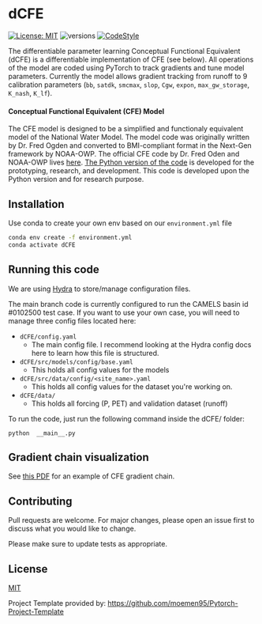 # dCFE
[![License: MIT](https://img.shields.io/badge/License-MIT-yellow.svg)](https://opensource.org/licenses/MIT) ![versions](https://img.shields.io/pypi/pyversions/hydra-core.svg) [![CodeStyle](https://img.shields.io/badge/code%20style-Black-black)]()

The differentiable parameter learning Conceptual Functional Equivalent (dCFE) is a differentiable implementation of CFE (see below). All operations of the model are coded using PyTorch to track gradients and tune model parameters. Currently the model allows gradient tracking from runoff to 9 calibration parameters (```bb```, ```satdk```, ```smcmax```, ```slop```, ```Cgw```, ```expon```, ```max_gw_storage```, ```K_nash```, ```K_lf```).

#### Conceptual Functional Equivalent (CFE) Model
The CFE model is designed to be a simplified and functionaly equivalent model of the National Water Model. The model code was originally written by Dr. Fred Ogden and converted to BMI-compliant format in the Next-Gen framework by NOAA-OWP. The official CFE code by Dr. Fred Oden and NOAA-OWP lives [here](https://github.com/NOAA-OWP/cfe/).  [The Python version of the code](https://github.com/NWC-CUAHSI-Summer-Institute/cfe_py) is developed for the prototyping, research, and development. This code is developed upon the Python version and for research purpose. 

## Installation
Use conda to create your own env based on our ```environment.yml``` file

```bash
conda env create -f environment.yml
conda activate dCFE
```

## Running this code
We are using [Hydra](https://github.com/facebookresearch/hydra) to store/manage configuration files.

The main branch code is currently configured to run the CAMELS basin id #0102500 test case. If you want to use your own case, you will need to manage three config files located here:

- ```dCFE/config.yaml```
    - The main config file. I recommend looking at the Hydra config docs here to learn how this file is structured.
- ```dCFE/src/models/config/base.yaml```
    - This holds all config values for the models
- ```dCFE/src/data/config/<site_name>.yaml```
    - This holds all config values for the dataset you're working on.
- ```dCFE/data/```
    - This holds all forcing (P, PET) and validation dataset (runoff)

To run the code, just run the following command inside the dCFE/ folder:

```python  __main__.py```

## Gradient chain visualization
See [this PDF](https://github.com/NWC-CUAHSI-Summer-Institute/ngen-aridity/blob/main/CFE_gradient_chain_demo.pdf) for an example of CFE gradient chain. 

## Contributing

Pull requests are welcome. For major changes, please open an issue first
to discuss what you would like to change.

Please make sure to update tests as appropriate.

## License

[MIT](https://choosealicense.com/licenses/mit/)

Project Template provided by: https://github.com/moemen95/Pytorch-Project-Template